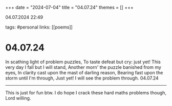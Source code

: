 +++
date = "2024-07-04"
title = "04.07.24"
themes = []
+++

04.07.2024 22:49

tags: #personal
links: [[poems]]

# 04.07.24

In scathing light of problem puzzles,
To taste defeat but cry: just yet!
This very day I fall but I will stand,
Another morn' the puzzle banished from my eyes,
In clarity cast upon the mast of darling reason,
Bearing fast upon the storm until I'm through,
Just yet! I will see the problem through.
04.07.24

---

This is just for fun btw. I do hope I crack these hard maths problems though, Lord willing.
